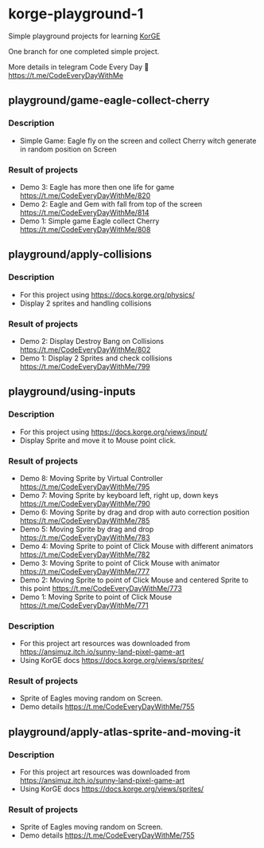# korge-playground-1

Simple playground projects for learning [KorGE](https://docs.korge.org/getting-started/)

One branch for one completed simple project.

More details in telegram Code Every Day 🚀 https://t.me/CodeEveryDayWithMe 

## playground/game-eagle-collect-cherry

### Description
- Simple Game: Eagle fly on the screen and collect Cherry witch generate in random position on Screen

### Result of projects
- Demo 3: Eagle has more then one life for game https://t.me/CodeEveryDayWithMe/820
- Demo 2: Eagle and Gem with fall from top of the screen https://t.me/CodeEveryDayWithMe/814
- Demo 1: Simple game Eagle collect Cherry https://t.me/CodeEveryDayWithMe/808

## playground/apply-collisions

### Description
- For this project using https://docs.korge.org/physics/
- Display 2 sprites and handling collisions

### Result of projects
 - Demo 2: Display Destroy Bang on Collisions https://t.me/CodeEveryDayWithMe/802
 - Demo 1: Display 2 Sprites and check collisions https://t.me/CodeEveryDayWithMe/799

## playground/using-inputs

### Description
 - For this project using https://docs.korge.org/views/input/
 - Display Sprite and move it to Mouse point click.

### Result of projects
 - Demo 8: Moving Sprite by Virtual Controller https://t.me/CodeEveryDayWithMe/795
 - Demo 7: Moving Sprite by keyboard left, right up, down keys https://t.me/CodeEveryDayWithMe/790 
 - Demo 6: Moving Sprite by drag and drop with auto correction position https://t.me/CodeEveryDayWithMe/785
 - Demo 5: Moving Sprite by drag and drop https://t.me/CodeEveryDayWithMe/783
 - Demo 4: Moving Sprite to point of Click Mouse with different animators https://t.me/CodeEveryDayWithMe/782
 - Demo 3: Moving Sprite to point of Click Mouse with animator https://t.me/CodeEveryDayWithMe/777 
 - Demo 2: Moving Sprite to point of Click Mouse and centered Sprite to this point https://t.me/CodeEveryDayWithMe/773
 - Demo 1: Moving Sprite to point of Click Mouse https://t.me/CodeEveryDayWithMe/771

### Description
 - For this project art resources was downloaded from https://ansimuz.itch.io/sunny-land-pixel-game-art 
 - Using KorGE docs https://docs.korge.org/views/sprites/

### Result of projects
 - Sprite of Eagles moving random on Screen. 
 - Demo details https://t.me/CodeEveryDayWithMe/755

## playground/apply-atlas-sprite-and-moving-it

### Description 
 - For this project art resources was downloaded from https://ansimuz.itch.io/sunny-land-pixel-game-art 
 - Using KorGE docs https://docs.korge.org/views/sprites/

### Result of projects
 - Sprite of Eagles moving random on Screen. 
 - Demo details https://t.me/CodeEveryDayWithMe/755

